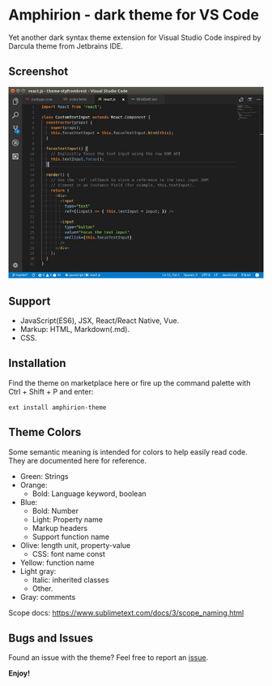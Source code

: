 # Amphirion - dark theme for VS Code

Yet another dark syntax theme extension for Visual Studio Code inspired by Darcula theme from Jetbrains IDE.

## Screenshot

![Amphirion dark theme for VS Code screenshot](https://github.com/styfrombrest/amphirion-theme/raw/master/assets/screenshot.jpg?raw=true 'Amphirion dark theme for VS Code screenshot')

## Support

* JavaScript(ES6), JSX, React/React Native, Vue.
* Markup: HTML, Markdown(.md).
* CSS.

## Installation

Find the theme on marketplace here or fire up the command palette with Ctrl + Shift + P and enter:

```
ext install amphirion-theme
```

## Theme Colors

Some semantic meaning is intended for colors to help easily read code. They are documented here for reference.

* Green: Strings
* Orange:
  * Bold: Language keyword, boolean
* Blue:
  * Bold: Number
  * Light: Property name
  * Markup headers
  * Support function name
* Olive: length unit, property-value
  * CSS: font name const
* Yellow: function name
* Light gray:
  * Italic: inherited classes
  * Other.
* Gray: comments

Scope docs: https://www.sublimetext.com/docs/3/scope_naming.html

## Bugs and Issues

Found an issue with the theme? Feel free to report an [issue](https://github.com/styfrombrest/amphirion-theme/issues).

**Enjoy!**
